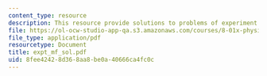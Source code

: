 ```yaml
---
content_type: resource
description: This resource provide solutions to problems of experiment fm.
file: https://ol-ocw-studio-app-qa.s3.amazonaws.com/courses/8-01x-physics-i-classical-mechanics-with-an-experimental-focus-fall-2002/8fee42428d368aa8be0a40666ca4fc0c_expt_mf_sol.pdf
file_type: application/pdf
resourcetype: Document
title: expt_mf_sol.pdf
uid: 8fee4242-8d36-8aa8-be0a-40666ca4fc0c
---
```


